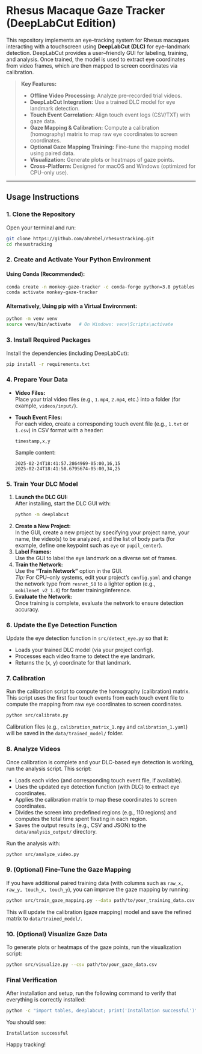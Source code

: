 # Rhesus Macaque Gaze Tracker (DeepLabCut Edition)

This repository implements an eye–tracking system for Rhesus macaques interacting with a touchscreen using **DeepLabCut (DLC)** for eye–landmark detection. DeepLabCut provides a user–friendly GUI for labeling, training, and analysis. Once trained, the model is used to extract eye coordinates from video frames, which are then mapped to screen coordinates via calibration.

> **Key Features:**
> - **Offline Video Processing:** Analyze pre–recorded trial videos.
> - **DeepLabCut Integration:** Use a trained DLC model for eye landmark detection.
> - **Touch Event Correlation:** Align touch event logs (CSV/TXT) with gaze data.
> - **Gaze Mapping & Calibration:** Compute a calibration (homography) matrix to map raw eye coordinates to screen coordinates.
> - **Optional Gaze Mapping Training:** Fine–tune the mapping model using paired data.
> - **Visualization:** Generate plots or heatmaps of gaze points.
> - **Cross–Platform:** Designed for macOS and Windows (optimized for CPU–only use).

---

## Usage Instructions

### 1. Clone the Repository

Open your terminal and run:

```bash
git clone https://github.com/ahrebel/rhesustracking.git
cd rhesustracking
```

### 2. Create and Activate Your Python Environment

#### Using Conda (Recommended):

```bash
conda create -n monkey-gaze-tracker -c conda-forge python=3.8 pytables hdf5 lzo opencv numpy pandas matplotlib scikit-learn scikit-image scipy tqdm statsmodels
conda activate monkey-gaze-tracker
```

#### Alternatively, Using pip with a Virtual Environment:

```bash
python -m venv venv
source venv/bin/activate   # On Windows: venv\Scripts\activate
```

### 3. Install Required Packages

Install the dependencies (including DeepLabCut):

```bash
pip install -r requirements.txt
```

### 4. Prepare Your Data

- **Video Files:**  
  Place your trial video files (e.g., `1.mp4`, `2.mp4`, etc.) into a folder (for example, `videos/input/`).

- **Touch Event Files:**  
  For each video, create a corresponding touch event file (e.g., `1.txt` or `1.csv`) in CSV format with a header:
  ```
  timestamp,x,y
  ```
  Sample content:
  ```
  2025-02-24T18:41:57.2864969-05:00,16,15
  2025-02-24T18:41:58.6795674-05:00,34,25
  ```

### 5. Train Your DLC Model

1. **Launch the DLC GUI:**  
   After installing, start the DLC GUI with:
   ```bash
   python -m deeplabcut
   ```
2. **Create a New Project:**  
   In the GUI, create a new project by specifying your project name, your name, the video(s) to be analyzed, and the list of body parts (for example, define one keypoint such as `eye` or `pupil_center`).
3. **Label Frames:**  
   Use the GUI to label the eye landmark on a diverse set of frames.
4. **Train the Network:**  
   Use the **“Train Network”** option in the GUI.  
   *Tip:* For CPU–only systems, edit your project’s `config.yaml` and change the network type from `resnet_50` to a lighter option (e.g., `mobilenet_v2_1.0`) for faster training/inference.
5. **Evaluate the Network:**  
   Once training is complete, evaluate the network to ensure detection accuracy.

### 6. Update the Eye Detection Function

Update the eye detection function in `src/detect_eye.py` so that it:
- Loads your trained DLC model (via your project config).
- Processes each video frame to detect the eye landmark.
- Returns the (x, y) coordinate for that landmark.

### 7. Calibration

Run the calibration script to compute the homography (calibration) matrix. This script uses the first four touch events from each touch event file to compute the mapping from raw eye coordinates to screen coordinates.

```bash
python src/calibrate.py
```

Calibration files (e.g., `calibration_matrix_1.npy` and `calibration_1.yaml`) will be saved in the `data/trained_model/` folder.

### 8. Analyze Videos

Once calibration is complete and your DLC-based eye detection is working, run the analysis script. This script:
- Loads each video (and corresponding touch event file, if available).
- Uses the updated eye detection function (with DLC) to extract eye coordinates.
- Applies the calibration matrix to map these coordinates to screen coordinates.
- Divides the screen into predefined regions (e.g., 110 regions) and computes the total time spent fixating in each region.
- Saves the output results (e.g., CSV and JSON) to the `data/analysis_output/` directory.

Run the analysis with:

```bash
python src/analyze_video.py
```

### 9. (Optional) Fine-Tune the Gaze Mapping

If you have additional paired training data (with columns such as `raw_x, raw_y, touch_x, touch_y`), you can improve the gaze mapping by running:

```bash
python src/train_gaze_mapping.py --data path/to/your_training_data.csv
```

This will update the calibration (gaze mapping) model and save the refined matrix to `data/trained_model/`.

### 10. (Optional) Visualize Gaze Data

To generate plots or heatmaps of the gaze points, run the visualization script:

```bash
python src/visualize.py --csv path/to/your_gaze_data.csv
```

### Final Verification

After installation and setup, run the following command to verify that everything is correctly installed:

```bash
python -c "import tables, deeplabcut; print('Installation successful')"
```

You should see:

```
Installation successful
```

Happy tracking!
